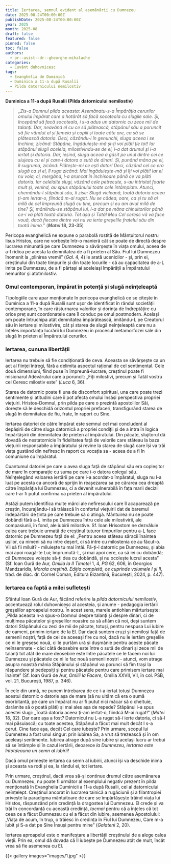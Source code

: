 ```yaml
---
title: Iertarea, semnul evident al asemănării cu Dumnezeu
date: 2025-08-24T00:00:00Z
publishDate: 2025-08-24T00:00:00Z
year: 2025
month: 2025-08
draft: false
featured: false
pinned: false
toc: false
authors:
  - pr--asist--dr--gheorghe-mihalache
categories:
  - Cuvânt duhovnicesc
tags:
  - Evanghelia de Duminică
  - Duminica a 11-a după Rusalii
  - Pilda datornicului nemilostiv
---
```

**Duminica a 11-a după Rusalii (Pilda datornicului nemilostiv)**

> _„Zis-a Domnul pilda aceasta: Asemănatu-s-a Împărăția cerurilor omului împărat care a hotărât să facă socoteala cu slugile sale. Și, începând să facă socoteala, i s-a adus un datornic cu zece mii de talanți. Dar, neavând el cu ce să plătească, stăpânul său a poruncit să fie vândut el și femeia și copiii și toate câte are, ca să se plătească datoria. Deci, căzându-i în genunchi, sluga aceea i se închina, zicând: Stăpâne, îngăduiește-mă și-ți voi plăti ție tot! Iar stăpânul slugii aceleia, milostivindu-se de el, i-a dat drumul și i-a iertat și datoria. Dar, ieșind, sluga aceea a găsit pe unul dintre cei ce slujeau cu el și care-i datora o sută de dinari. Și, punând mâna pe el, îl sugruma, zicând: Plătește-mi ce ești dator! Deci, căzând cel ce era slugă ca și el, îl ruga zicând: Mai îngăduiește-mă și îți voi plăti! Iar el nu voia, ci, mergând, l-a aruncat în închisoare până ce va plăti datoria. Iar celelalte slugi, văzând cele petrecute, s-au întristat foarte mult și, venind, au spus stăpânului toate cele întâmplate. Atunci, chemându-l stăpânul său, îi zise: Slugă vicleană, toată datoria aceea ți-am iertat-o, fiindcă m-ai rugat. Nu se cădea, oare, ca și tu să ai milă de cel împreună slugă cu tine, precum și eu am avut milă de tine? Și, mâniindu-se stăpânul lui, l-a dat pe mâna chinuitorilor până ce-i va plăti toată datoria. Tot așa și Tatăl Meu Cel ceresc vă va face vouă, dacă fiecare dintre voi nu va ierta greșelile fratelui său din toată inima.”_ (**_Matei_ 18, 23-35**)

Pericopa evanghelică ne expune o parabolă rostită de Mântuitorul nostru Iisus Hristos, care ne vorbește într-o manieră cât se poate de directă despre lucrarea minunată pe care Dumnezeu o săvârșește în viața omului, aceea de a-l ridica pe acesta la demnitatea de a fi prieten al Său. Fiul lui Dumnezeu înomenit la „plinirea vremii” (_Gal._ 4, 4) le arată ucenicilor - și, prin ei, creștinului din toate timpurile și din toate locurile - că au capacitatea de a-L imita pe Dumnezeu, de a fi părtași ai aceleiași împărății a Împăratului nemuritor și atotmilostiv.

### Omul contemporan, împărat în potență și slugă neînțeleaptă

Tipologiile care apar menționate în pericopa evanghelică ce se citește în Duminica a 11-a după Rusalii sunt ușor de identificat în rândul societății contemporane, în care răsturnarea valorilor și dorința de îndreptățire cu orice preț sunt coordonatele care îl conduc pe omul postmodern. Același om poate întruchipa atât demnitatea împărătească, imitându-L pe Creatorul său în iertare și milostivire, cât și starea de slugă neînțeleaptă care nu a înțeles importanța lucrării lui Dumnezeu în procesul metamorfozei sale din slugă în prieten al Împăratului cerurilor.

### Iertarea, cununa libertății

Iertarea nu trebuie să fie condiționată de ceva. Aceasta se săvârșește ca un act al ființei întregi, fără a delimita aspectul rațional de cel sentimental. Cele două dimensiuni, fiind puse în împreună-lucrare, creștinul poate fi misionarul Adevărului care a poruncit: „Fiți milostivi, precum și Tatăl vostru cel Ceresc milostiv este” (_Luca_ 6, 36).

Starea de datornic poate fi una de disconfort spiritual, una care poate trezi sentimente și atitudini care îi pot afecta omului însăși perspectiva propriei viețuiri. Hristos-Domnul, prin pilda pe care o prezintă apostolilor Săi, dorește să le deschidă orizontul propriei prefaceri, transfigurând starea de slugă în demnitatea de fiu, frate, în raport cu Sine.

Iertarea datoriei de către împărat este semnul cel mai concludent al depășirii de către sluga datornică a propriei condiții și de a intra în logica împărtășirii din demnitatea de prieten al împăratului. Din păcate, slujitorul dă dovadă de nestatornicie în fidelitatea față de valorile care stăteau la baza viețuirii responsabile a împăratului și revine la starea de slugă care își va trăi viața gustând din nefiresc în raport cu vocația sa - aceea de a fi în comuniune cu împăratul.

Cuantumul datoriei pe care o avea sluga față de stăpânul său era copleșitor de mare în comparație cu suma pe care i-o datora colegul său. Neînțelegând valoarea iertării pe care i-a acordat-o împăratul, sluga nu l-a luat pe acesta ca ancoră de sprijin în reașezarea sa pe cărarea cea dreaptă către împărăția lui Dumnezeu, ci a devenit vulnerabilă în fața marii decizii care l-ar fi putut confirma ca prieten al împăratului.

Astăzi putem identifica multe mărci ale nefirescului care îl acaparează pe creștin, încurajându-l să trăiască în confortul viețuirii dat de baremul îndepărtării de ținta pe care trebuie să o atingă. Mântuirea nu se poate dobândi fără a-L imita pe Dumnezeu întru cele ale milostivirii, ale compasiunii, în fond, ale iubirii milostive. Sf. Ioan Hrisostom ne dezvăluie calea care trebuie urmată de creștinul tuturor timpurilor pentru a-L face datornic pe Dumnezeu față de el: „Pentru aceea stăteau săracii înaintea ușilor, ca nimeni să nu intre deșert, ci să intre cu milostenia ce au făcut-o. Vii să fii miluit? - miluiește tu mai întâi. Fă-ți-l datornic pe Dumnezeu, și abia mai apoi roagă-te Lui; împrumută-L, și mai apoi cere, ca să iei cu dobândă; că Dumnezeu voiește să-ți dea cu dobândă, și nu ocolește lucrul acesta” (Sf. Ioan Gură de Aur, _Omilia la II Timotei_ 1, 4, _PG_ 62, 606, în Georgios Mandzaridis, _Morala creștină. Ediția completă, ce cuprinde volumele I și II_, trad. de diac. dr. Cornel Coman, Editura Bizantină, București, 2024, p. 447).

### Iertarea ca faptă a milei sufletești

Sfântul Ioan Gură de Aur, făcând referire la _pilda datornicului nemilostiv_, accentuează rolul duhovnicesc al acesteia, și anume - pedagogia iertării greșelilor aproapelui nostru. În acest sens, marele antiohian mărturisește: „Pilda aceasta n-a spus-o Domnul despre talanți și despre dinari, ci de mulțimea păcatelor și greșelilor noastre ca să aflăm că noi, deși suntem datori Stăpânului cu zeci de mii de păcate, totuși, pentru nespusa Lui iubire de oameni, primim iertare de la El. Dar dacă suntem cruzi și nemiloși față de semenii noștri, față de cei de aceeași fire cu noi, dacă nu le iertăm greșelile ce ni le greșesc nouă, ci le purtăm ură și dușmănie pentru aceste păcate neînsemnate - căci câtă deosebire este între o sută de dinari și zece mii de talanți tot atât de mare deosebire este între păcatele ce le facem noi lui Dumnezeu și păcatele ce ni le fac nouă semenii noștri - atunci, vom atrage asupra noastră mânia Stăpânului și stăpânul va porunci să fim trași la răspundere și pedepsiți și pentru păcatele pentru care primisem iertare mai înainte” (Sf. Ioan Gură de Aur, _Omilii la Facere_, Omilia XXVII, VII, în col. PSB, vol. 21, București, 1987, p. 346).

În cele din urmă, ne punem întrebarea de ce i-a iertat totuși Dumnezeu acestui datornic o datorie așa de mare (să nu uităm că era o sumă exorbitantă, pe care un împărat nu ar fi putut nici măcar să o cheltuie, darămite să o poată plăti) și mai ales așa de repede? Stăpânul i-a spus acestei slugi: „Toată datoria aceea ți-am iertat-o, fiindcă M-ai rugat!” (_Matei_ 18, 32). Dar oare așa a fost? Datornicul nu L-a rugat să-i ierte datoria, ci să-l mai păsuiască; cu toate acestea, Stăpânul a făcut mai mult decât I s-a cerut. Cine face așa, decât Cel care iubește? Prin urmare, scopul lui Dumnezeu a fost unul singur: prin iubirea Sa, a vrut să trezească și în om aceleași sentimente. Iubirea atrage după sine iubire și același lucru ar trebui să se întâmple și în cazul iertării, deoarece _la Dumnezeu, iertarea este întotdeauna un semn al iubirii!_

Dacă omul primește iertarea ca semn al iubirii, atunci își va deschide inima și aceasta va rodi și ea, la rândul ei, tot iertare.

Prin urmare, creștinul, dacă vrea să-și continue drumul către asemănarea cu Dumnezeu, nu poate fi următor al exemplului negativ prezent în pilda menționată în Evanghelia Duminicii a 11-a după Rusalii, cel al datornicului neînțelept. Creștinul ancorat în lucrarea tainică a rugăciunii și a filantropiei privește la paradigma mântuitoare de care se împărtășește trăind viața lui Hristos, răspunzând prin credință la dragostea lui Dumnezeu. El crede și va trăi în concordanță cu această credință, _tocmai_ pentru că a înțeles că tot ceea ce a făcut Dumnezeu cu el a făcut din iubire, asemenea Apostolului: „Viața de acum, în trup, o trăiesc în credința în Fiul lui Dumnezeu, Care m-a iubit și S-a dat pe Sine Însuși pentru mine” (_Galateni_ 2, 20).

Iertarea aproapelui este o manifestare a libertății creștinului de a alege calea vieții. Prin ea, omul dă dovada că Îl iubește pe Dumnezeu atât de mult, încât vrea să fie asemenea cu El.

{{< gallery images="images/1.jpg" >}}